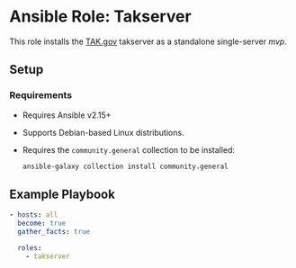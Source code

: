 # Ansible Role: Takserver

This role installs the [TAK.gov](https://tak.gov/) takserver as a standalone single-server _mvp_.

## Setup

### Requirements

- Requires Ansible v2.15+

- Supports Debian-based Linux distributions.

- Requires the `community.general` collection to be installed:

  ```bash
  ansible-galaxy collection install community.general
  ```

## Example Playbook

```yml
- hosts: all
  become: true
  gather_facts: true

  roles:
    - takserver
```